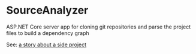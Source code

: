 # SourceAnalyzer
ASP.NET Core server app for cloning git repositories and parse the project files to build a dependency graph 

See: [a story about a side project](https://www.ze-coder.com/post/a-side-project)
